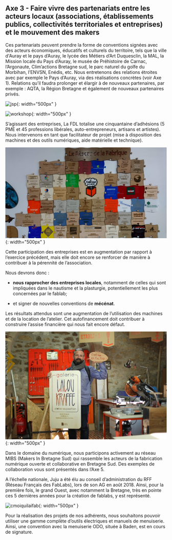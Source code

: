 ## Axe 3 - Faire vivre des partenariats entre les acteurs locaux (associations, établissements publics, collectivités territoriales et entreprises) et le mouvement des makers

Ces partenariats peuvent prendre la forme de conventions signées avec des acteurs économiques, éducatifs et culturels du territoire, tels que la ville d'Auray et le pays d’Auray, le lycée des Métiers d’Art Duquesclin, la MAL, la Mission locale du Pays d’Auray, le musée de Préhistoire de Carnac, l’Argonaute, Clim’actions Bretagne sud, le parc naturel du golfe du Morbihan, l’ENVSN, Enédis, etc. Nous entretenons des relations étroites avec par exemple le Pays d’Auray, via des réalisations concrètes (voir Axe 1). Relations qu’il faudra prolonger et élargir à de nouveaux partenaires, par exemple : AQTA, la Région Bretagne et également de nouveaux partenaires privés.

![jsp](/50aebc71-0e72-401a-8141-24682587b47e.jpg){: width="500px" }

![workshop](../images/WorkshopBlend){: width="500px" }

S’agissant des entreprises, La FDL totalise une cinquantaine d’adhésions (5 PME et 45 professions libérales, auto-entrepreneurs, artisans et artistes). Nous intervenons en tant que facilitateur de projet (mise à disposition des machines et des outils numériques, aide matérielle et technique).

![Partenaires](../images/partenaires.JPG){: width="500px" }

Cette participation des entreprises est en augmentation par rapport à l’exercice précédent, mais elle doit encore se renforcer de manière à contribuer à la pérennité de l’association.

Nous devrons donc :
- **nous rapprocher des entreprises locales**, notamment de celles qui sont impliquées dans le nautisme et la plasturgie, potentiellement les plus concernées par le fablab;

- et signer de nouvelles conventions de **mécénat**.

Les résultats attendus sont une augmentation de l’utilisation des machines et de la location de l’atelier. Cet autofinancement doit contribuer à construire l’assise financière qui nous fait encore défaut.

![](../images/RIlalou.jpg){: width="500px" }

Dans le domaine du numérique, nous participons activement au réseau MIBS (Makers In Bretagne Sud) qui rassemble les acteurs de la fabrication numérique ouverte et collaborative en Bretagne Sud. Des exemples de collaboration vous sont présentés dans l’Axe 5.

A l’échelle nationale, Juju a été élu au conseil d’administration du RFF (Réseau Français des FabLabs), lors de son AG en août 2018. Ainsi, pour la première fois, le grand Ouest, avec notamment la Bretagne, très en pointe ces 5 dernières années pour la création de fablabs, y est représenté.

![cmoiquilaifab](../images/PI14.JPG){: width="500px" }

Pour la réalisation des projets de nos adhérents, nous souhaitons pouvoir utiliser une gamme complète d’outils électriques et manuels de menuiserie. Ainsi, une convention avec la menuiserie ODO, située à Baden, est en cours de signature.
